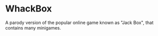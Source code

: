 # WhackBox
A parody version of the popular online game known as "Jack Box", that contains many minigames.
